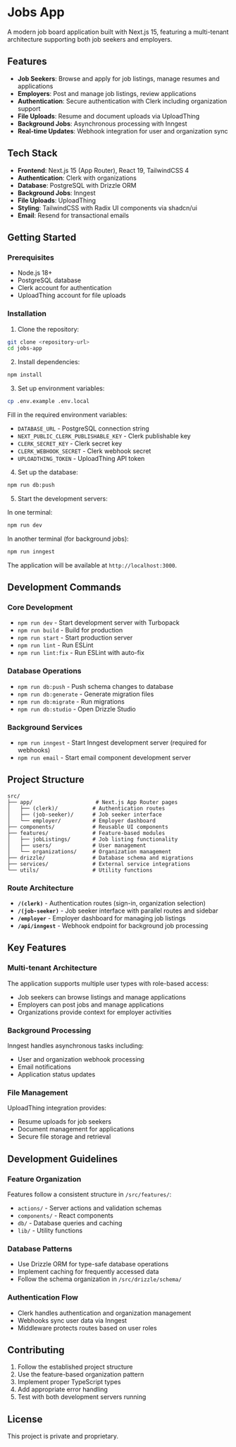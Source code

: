 # Jobs App

A modern job board application built with Next.js 15, featuring a multi-tenant architecture supporting both job seekers and employers.

## Features

- **Job Seekers**: Browse and apply for job listings, manage resumes and applications
- **Employers**: Post and manage job listings, review applications
- **Authentication**: Secure authentication with Clerk including organization support
- **File Uploads**: Resume and document uploads via UploadThing
- **Background Jobs**: Asynchronous processing with Inngest
- **Real-time Updates**: Webhook integration for user and organization sync

## Tech Stack

- **Frontend**: Next.js 15 (App Router), React 19, TailwindCSS 4
- **Authentication**: Clerk with organizations
- **Database**: PostgreSQL with Drizzle ORM
- **Background Jobs**: Inngest
- **File Uploads**: UploadThing
- **Styling**: TailwindCSS with Radix UI components via shadcn/ui
- **Email**: Resend for transactional emails

## Getting Started

### Prerequisites

- Node.js 18+ 
- PostgreSQL database
- Clerk account for authentication
- UploadThing account for file uploads

### Installation

1. Clone the repository:
```bash
git clone <repository-url>
cd jobs-app
```

2. Install dependencies:
```bash
npm install
```

3. Set up environment variables:
```bash
cp .env.example .env.local
```

Fill in the required environment variables:
- `DATABASE_URL` - PostgreSQL connection string
- `NEXT_PUBLIC_CLERK_PUBLISHABLE_KEY` - Clerk publishable key
- `CLERK_SECRET_KEY` - Clerk secret key
- `CLERK_WEBHOOK_SECRET` - Clerk webhook secret
- `UPLOADTHING_TOKEN` - UploadThing API token

4. Set up the database:
```bash
npm run db:push
```

5. Start the development servers:

In one terminal:
```bash
npm run dev
```

In another terminal (for background jobs):
```bash
npm run inngest
```

The application will be available at `http://localhost:3000`.

## Development Commands

### Core Development
- `npm run dev` - Start development server with Turbopack
- `npm run build` - Build for production
- `npm run start` - Start production server
- `npm run lint` - Run ESLint
- `npm run lint:fix` - Run ESLint with auto-fix

### Database Operations
- `npm run db:push` - Push schema changes to database
- `npm run db:generate` - Generate migration files
- `npm run db:migrate` - Run migrations
- `npm run db:studio` - Open Drizzle Studio

### Background Services
- `npm run inngest` - Start Inngest development server (required for webhooks)
- `npm run email` - Start email component development server

## Project Structure

```
src/
├── app/                    # Next.js App Router pages
│   ├── (clerk)/           # Authentication routes
│   ├── (job-seeker)/      # Job seeker interface
│   └── employer/          # Employer dashboard
├── components/            # Reusable UI components
├── features/              # Feature-based modules
│   ├── jobListings/       # Job listing functionality
│   ├── users/             # User management
│   └── organizations/     # Organization management
├── drizzle/               # Database schema and migrations
├── services/              # External service integrations
└── utils/                 # Utility functions
```

### Route Architecture

- **`/(clerk)`** - Authentication routes (sign-in, organization selection)
- **`/(job-seeker)`** - Job seeker interface with parallel routes and sidebar
- **`/employer`** - Employer dashboard for managing job listings
- **`/api/inngest`** - Webhook endpoint for background job processing

## Key Features

### Multi-tenant Architecture
The application supports multiple user types with role-based access:
- Job seekers can browse listings and manage applications
- Employers can post jobs and manage applications
- Organizations provide context for employer activities

### Background Processing
Inngest handles asynchronous tasks including:
- User and organization webhook processing
- Email notifications
- Application status updates

### File Management
UploadThing integration provides:
- Resume uploads for job seekers
- Document management for applications
- Secure file storage and retrieval

## Development Guidelines

### Feature Organization
Features follow a consistent structure in `/src/features/`:
- `actions/` - Server actions and validation schemas
- `components/` - React components
- `db/` - Database queries and caching
- `lib/` - Utility functions

### Database Patterns
- Use Drizzle ORM for type-safe database operations
- Implement caching for frequently accessed data
- Follow the schema organization in `/src/drizzle/schema/`

### Authentication Flow
- Clerk handles authentication and organization management
- Webhooks sync user data via Inngest
- Middleware protects routes based on user roles

## Contributing

1. Follow the established project structure
2. Use the feature-based organization pattern
3. Implement proper TypeScript types
4. Add appropriate error handling
5. Test with both development servers running

## License

This project is private and proprietary.
